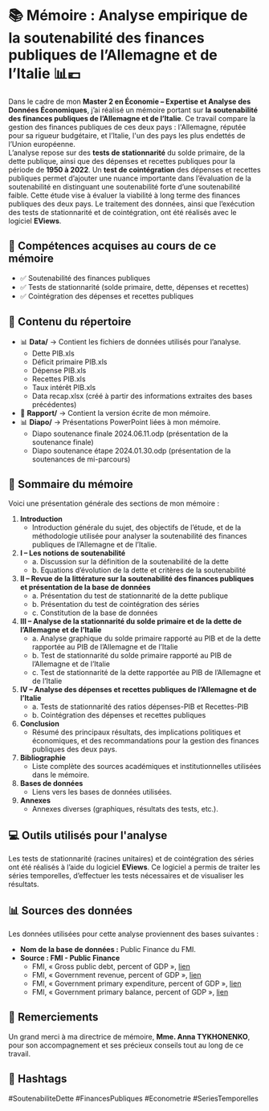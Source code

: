 # 📚 Mémoire : Analyse empirique de la soutenabilité des finances publiques de l’Allemagne et de l’Italie 📊💶

Dans le cadre de mon **Master 2 en Économie – Expertise et Analyse des Données Économiques**, j’ai réalisé un mémoire portant sur **la soutenabilité des finances publiques de l’Allemagne et de l’Italie**. Ce travail compare la gestion des finances publiques de ces deux pays : l'Allemagne, réputée pour sa rigueur budgétaire, et l’Italie, l'un des pays les plus endettés de l’Union européenne.  
L’analyse repose sur des **tests de stationnarité** du solde primaire, de la dette publique, ainsi que des dépenses et recettes publiques pour la période de **1950 à 2022**. Un **test de cointégration** des dépenses et recettes publiques permet d’ajouter une nuance importante dans l’évaluation de la soutenabilité en distinguant une soutenabilité forte d’une soutenabilité faible. Cette étude vise à évaluer la viabilité à long terme des finances publiques des deux pays. 
Le traitement des données, ainsi que l’exécution des tests de stationnarité et de cointégration, ont été réalisés avec le logiciel **EViews**.

## 📌 Compétences acquises au cours de ce mémoire
- ✅ Soutenabilité des finances publiques  
- ✅ Tests de stationnarité (solde primaire, dette, dépenses et recettes)  
- ✅ Cointégration des dépenses et recettes publiques

## 📂 Contenu du répertoire
- 📊 **Data/** → Contient les fichiers de données utilisés pour l’analyse.  
    - Dette PIB.xls  
    - Déficit primaire PIB.xls  
    - Dépense PIB.xls  
    - Recettes PIB.xls  
    - Taux intérêt PIB.xls  
    - Data recap.xlsx (créé à partir des informations extraites des bases précédentes)  
- 📑 **Rapport/** → Contient la version écrite de mon mémoire.  
- 📊 **Diapo/** → Présentations PowerPoint liées à mon mémoire.  
    - Diapo soutenance finale 2024.06.11.odp (présentation de la soutenance finale)  
    - Diapo soutenance étape 2024.01.30.odp (présentation de la soutenances de mi-parcours)

## 📑 **Sommaire du mémoire**
Voici une présentation générale des sections de mon mémoire :  
1. **Introduction**  
    - Introduction générale du sujet, des objectifs de l’étude, et de la méthodologie utilisée pour analyser la soutenabilité des finances publiques de l’Allemagne et de l’Italie.  
2. **I – Les notions de soutenabilité**  
    - a. Discussion sur la définition de la soutenabilité de la dette  
    - b. Equations d’évolution de la dette et critères de la soutenabilité  
3. **II – Revue de la littérature sur la soutenabilité des finances publiques et présentation de la base de données**  
    - a. Présentation du test de stationnarité de la dette publique  
    - b. Présentation du test de cointégration des séries  
    - c. Constitution de la base de données  
4. **III – Analyse de la stationnarité du solde primaire et de la dette de l’Allemagne et de l’Italie**  
    - a. Analyse graphique du solde primaire rapporté au PIB et de la dette rapportée au PIB de l’Allemagne et de l’Italie  
    - b. Test de stationnarité du solde primaire rapporté au PIB de l’Allemagne et de l’Italie  
    - c. Test de stationnarité de la dette rapportée au PIB de l’Allemagne et de l’Italie  
5. **IV – Analyse des dépenses et recettes publiques de l’Allemagne et de l’Italie**  
    - a. Tests de stationnarité des ratios dépenses-PIB et Recettes-PIB  
    - b. Cointégration des dépenses et recettes publiques  
6. **Conclusion**  
    - Résumé des principaux résultats, des implications politiques et économiques, et des recommandations pour la gestion des finances publiques des deux pays.  
7. **Bibliographie**  
    - Liste complète des sources académiques et institutionnelles utilisées dans le mémoire.  
8. **Bases de données**  
    - Liens vers les bases de données utilisées.  
9. **Annexes**  
    - Annexes diverses (graphiques, résultats des tests, etc.).
  
## 💻 **Outils utilisés pour l'analyse**  
Les tests de stationnarité (racines unitaires) et de cointégration des séries ont été réalisés à l’aide du logiciel **EViews**. Ce logiciel a permis de traiter les séries temporelles, d’effectuer les tests nécessaires et de visualiser les résultats.
 
## 📊 Sources des données
Les données utilisées pour cette analyse proviennent des bases suivantes :  
- **Nom de la base de données :** Public Finance du FMI.  
- **Source : FMI - Public Finance**  
    - FMI, « Gross public debt, percent of GDP », [lien](https://www.imf.org/external/datamapper/d@FPP/USA/FRA/JPN/GBR/SWE/ESP/ITA/ZAF/IND)  
    - FMI, « Government revenue, percent of GDP », [lien](https://www.imf.org/external/datamapper/rev@FPP/USA/FRA/JPN/GBR/SWE/ESP/ITA/ZAF/IND)  
    - FMI, « Government primary expenditure, percent of GDP », [lien](https://www.imf.org/external/datamapper/prim_exp@FPP/USA/FRA/JPN/GBR/SWE/ESP/ITA/ZAF/IND)  
    - FMI, « Government primary balance, percent of GDP », [lien](https://www.imf.org/external/datamapper/pb@FPP/USA/FRA/JPN/GBR/SWE/ESP/ITA/ZAF/IND)

## 🙏 **Remerciements**  
Un grand merci à ma directrice de mémoire, **Mme. Anna TYKHONENKO**, pour son accompagnement et ses précieux conseils tout au long de ce travail.

## 🔖 **Hashtags**  
#SoutenabiliteDette #FinancesPubliques #Econometrie #SeriesTemporelles

